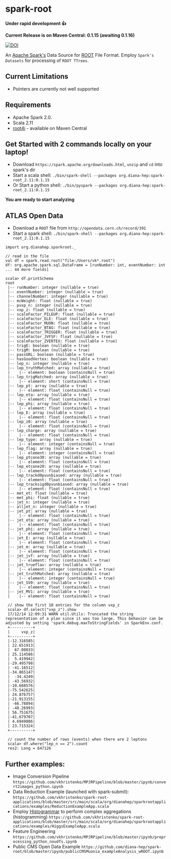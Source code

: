 # spark-root
**Under rapid development :+1:**

**Current Release is on Maven Central: 0.1.15 (awaiting 0.1.16)**

[![DOI](https://zenodo.org/badge/72210073.svg)](https://zenodo.org/badge/latestdoi/72210073)

An [Apache Spark's](http://spark.apache.org/) Data Source for [ROOT](https://root.cern.ch/) File Format. Employ `Spark's Datasets` for processing of `ROOT TTrees`.

## Current Limitations
- Pointers are currently not well supported

## Requirements
- Apache Spark 2.0.
- Scala 2.11
- [root4j](https://github.com/diana-hep/root4j) - available on Maven Central

## Get Started with 2 commands locally on your laptop!
- Download `https://spark.apache.org/downloads.html`, `unzip` and `cd` into spark's dir
- Start a scala shell: `./bin/spark-shell --packages org.diana-hep:spark-root_2.11:0.1.15`
- Or Start a python shell: `./bin/pyspark --packages org.diana-hep:spark-root_2.11:0.1.15`

__You are ready to start analyzing__

## ATLAS Open Data 
- Download a `ROOT` file from `http://opendata.cern.ch/record/391`
- Start a spark shell: `./bin/spark-shell --packages org.diana-hep:spark-root_2.11:0.1.15`
```
import org.dianahep.sparkroot._

// read in the file
val df = spark.read.root("file:/Users/vk*.root")
df: org.apache.spark.sql.DataFrame = [runNumber: int, eventNumber: int ... 44 more fields]

scala> df.printSchema
root
 |-- runNumber: integer (nullable = true)
 |-- eventNumber: integer (nullable = true)
 |-- channelNumber: integer (nullable = true)
 |-- mcWeight: float (nullable = true)
 |-- pvxp_n: integer (nullable = true)
 |-- vxp_z: float (nullable = true)
 |-- scaleFactor_PILEUP: float (nullable = true)
 |-- scaleFactor_ELE: float (nullable = true)
 |-- scaleFactor_MUON: float (nullable = true)
 |-- scaleFactor_BTAG: float (nullable = true)
 |-- scaleFactor_TRIGGER: float (nullable = true)
 |-- scaleFactor_JVFSF: float (nullable = true)
 |-- scaleFactor_ZVERTEX: float (nullable = true)
 |-- trigE: boolean (nullable = true)
 |-- trigM: boolean (nullable = true)
 |-- passGRL: boolean (nullable = true)
 |-- hasGoodVertex: boolean (nullable = true)
 |-- lep_n: integer (nullable = true)
 |-- lep_truthMatched: array (nullable = true)
 |    |-- element: boolean (containsNull = true)
 |-- lep_trigMatched: array (nullable = true)
 |    |-- element: short (containsNull = true)
 |-- lep_pt: array (nullable = true)
 |    |-- element: float (containsNull = true)
 |-- lep_eta: array (nullable = true)
 |    |-- element: float (containsNull = true)
 |-- lep_phi: array (nullable = true)
 |    |-- element: float (containsNull = true)
 |-- lep_E: array (nullable = true)
 |    |-- element: float (containsNull = true)
 |-- lep_z0: array (nullable = true)
 |    |-- element: float (containsNull = true)
 |-- lep_charge: array (nullable = true)
 |    |-- element: float (containsNull = true)
 |-- lep_type: array (nullable = true)
 |    |-- element: integer (containsNull = true)
 |-- lep_flag: array (nullable = true)
 |    |-- element: integer (containsNull = true)
 |-- lep_ptcone30: array (nullable = true)
 |    |-- element: float (containsNull = true)
 |-- lep_etcone20: array (nullable = true)
 |    |-- element: float (containsNull = true)
 |-- lep_trackd0pvunbiased: array (nullable = true)
 |    |-- element: float (containsNull = true)
 |-- lep_tracksigd0pvunbiased: array (nullable = true)
 |    |-- element: float (containsNull = true)
 |-- met_et: float (nullable = true)
 |-- met_phi: float (nullable = true)
 |-- jet_n: integer (nullable = true)
 |-- alljet_n: integer (nullable = true)
 |-- jet_pt: array (nullable = true)
 |    |-- element: float (containsNull = true)
 |-- jet_eta: array (nullable = true)
 |    |-- element: float (containsNull = true)
 |-- jet_phi: array (nullable = true)
 |    |-- element: float (containsNull = true)
 |-- jet_E: array (nullable = true)
 |    |-- element: float (containsNull = true)
 |-- jet_m: array (nullable = true)
 |    |-- element: float (containsNull = true)
 |-- jet_jvf: array (nullable = true)
 |    |-- element: float (containsNull = true)
 |-- jet_trueflav: array (nullable = true)
 |    |-- element: integer (containsNull = true)
 |-- jet_truthMatched: array (nullable = true)
 |    |-- element: integer (containsNull = true)
 |-- jet_SV0: array (nullable = true)
 |    |-- element: float (containsNull = true)
 |-- jet_MV1: array (nullable = true)
 |    |-- element: float (containsNull = true)

 // show the first 10 entries for the column vxp_z
 scala> df.select("vxp_z").show
 17/12/14 12:09:31 WARN util.Utils: Truncated the string representation of a plan since it was too large. This behavior can be adjusted by setting 'spark.debug.maxToStringFields' in SparkEnv.conf.
 +----------+
 |     vxp_z|
 +----------+
 |-12.316585|
 | 22.651913|
 |  67.00033|
 | 25.114586|
 |  5.419942|
 |-29.495798|
 | -41.16512|
 |-34.865147|
 |  -34.4249|
 | -43.56932|
 |-10.688576|
 |-75.542625|
 | 24.876757|
 |-21.913155|
 | -66.78894|
 | -48.26993|
 | 56.751675|
 |-41.679707|
 | 4.6949086|
 | 23.715324|
 +----------+

 // count the number of rows (events) when there are 2 leptons
 scala> df.where("lep_n == 2").count
 res2: Long = 647126
```

## Further examples:
- Image Conversion Pipeline `https://github.com/vkhristenko/MPJRPipeline/blob/master/ipynb/convert2images_python.ipynb`
- Data Reduction Example (launched with spark-submit): `https://github.com/vkhristenko/spark-root-applications/blob/master/src/main/scala/org/dianahep/sparkrootapplications/examples/ReductionExampleApp.scala`
- Employ [Histogrammar](histogrammar.org) to perform complex aggregations (histogramming) `https://github.com/vkhristenko/spark-root-applications/blob/master/src/main/scala/org/dianahep/sparkrootapplications/examples/HiggsExampleApp.scala`
- Feature Engineering `https://github.com/vkhristenko/MPJRPipeline/blob/master/ipynb/preprocessing_python_noudfs.ipynb`
- Public CMS Open Data Example `https://github.com/diana-hep/spark-root/blob/master/ipynb/publicCMSMuonia_exampleAnalysis_wROOT.ipynb` 

